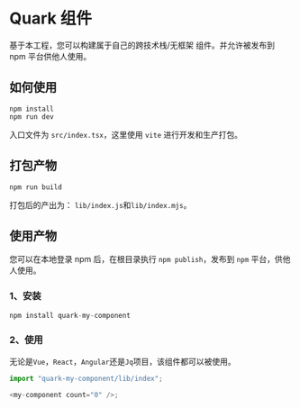 # Quark 组件

基于本工程，您可以构建属于自己的跨技术栈/无框架 组件。并允许被发布到 npm 平台供他人使用。

## 如何使用

```
npm install
npm run dev
```

入口文件为 `src/index.tsx`，这里使用 `vite` 进行开发和生产打包。

## 打包产物

```
npm run build
```

打包后的产出为： `lib/index.js`和`lib/index.mjs`。

## 使用产物

您可以在本地登录 npm 后，在根目录执行 `npm publish`，发布到 `npm` 平台，供他人使用。


### 1、安装

```javascript
npm install quark-my-component
```

### 2、使用

无论是`Vue`，`React`，`Angular`还是`Jq`项目，该组件都可以被使用。

```js
import "quark-my-component/lib/index";

<my-component count="0" />;
```

